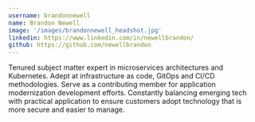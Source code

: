 ```yaml
---
username: brandonnewell
name: Brandon Newell
image: '/images/brandonnewell_headshot.jpg'
linkedin: https://www.linkedin.com/in/newellbrandon/
github: https://github.com/newellbrandon
---
```

Tenured subject matter expert in microservices architectures and Kubernetes.  Adept at infrastructure as code, GitOps and CI/CD methodologies.  Serve as a contributing member for application modernization development efforts.  Constantly balancing emerging tech with practical application to ensure customers adopt technology that is more secure and easier to manage.
